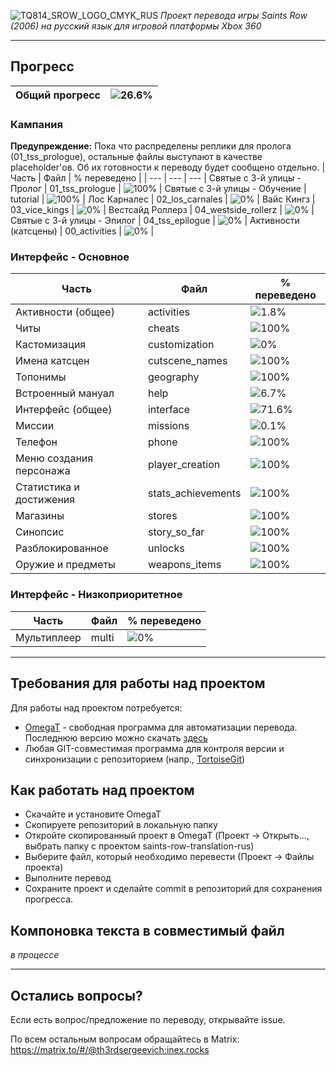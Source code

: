 ![TQ814_SROW_LOGO_CMYK_RUS](https://user-images.githubusercontent.com/46522630/198362309-80df253c-20a8-4d3d-9c49-b4f9e2fa45ca.png)
*Проект перевода игры Saints Row (2006) на русский язык для игровой платформы Xbox 360*
***
## Прогресс
| Общий прогресс | ![26.6%](https://progress-bar.dev/26/?width=200) |
| --- | --- |
### Кампания
**Предупреждение:** Пока что распределены реплики для пролога (01_tss_prologue), остальные файлы выступают в качестве placeholder'ов. Об их готовности к переводу будет сообщено отдельно.
| Часть | Файл | % переведено |
| --- | --- | --- |
Святые с 3-й улицы - Пролог | 01_tss_prologue | ![100%](https://progress-bar.dev/100/?width=200) |
Святые с 3-й улицы - Обучение | tutorial | ![100%](https://progress-bar.dev/100/?width=200) |
Лос Карналес | 02_los_carnales | ![0%](https://progress-bar.dev/0/?width=200) |
Вайс Кингз | 03_vice_kings | ![0%](https://progress-bar.dev/0/?width=200) |
Вестсайд Роллерз | 04_westside_rollerz | ![0%](https://progress-bar.dev/0/?width=200) |
Святые с 3-й улицы - Эпилог | 04_tss_epilogue | ![0%](https://progress-bar.dev/0/?width=200) |
Активности (катсцены) | 00_activities | ![0%](https://progress-bar.dev/0/?width=200) |
### Интерфейс - Основное
| Часть | Файл | % переведено |
| --- | --- | --- |
| Активности (общее) | activities | ![1.8%](https://progress-bar.dev/2/?width=200) |
| Читы | cheats | ![100%](https://progress-bar.dev/100/?width=200) |
| Кастомизация | customization | ![0%](https://progress-bar.dev/0/?width=200) |
| Имена катсцен | cutscene_names | ![100%](https://progress-bar.dev/100/?width=200) |
| Топонимы | geography | ![100%](https://progress-bar.dev/100/?width=200) |
| Встроенный мануал | help | ![6.7%](https://progress-bar.dev/7/?width=200) |
| Интерфейс (общее) | interface | ![71.6%](https://progress-bar.dev/72/?width=200) |
| Миссии | missions | ![0.1%](https://progress-bar.dev/0/?width=200) |
| Телефон | phone | ![100%](https://progress-bar.dev/100/?width=200) |
| Меню создания персонажа | player_creation | ![100%](https://progress-bar.dev/100/?width=200) |
| Статистика и достижения | stats_achievements | ![100%](https://progress-bar.dev/100/?width=200) |
| Магазины | stores | ![100%](https://progress-bar.dev/100/?width=200) |
| Синопсис | story_so_far | ![100%](https://progress-bar.dev/100/?width=200) |
| Разблокированное | unlocks | ![100%](https://progress-bar.dev/100/?width=200) |
| Оружие и предметы | weapons_items | ![100%](https://progress-bar.dev/100/?width=200) |
### Интерфейс - Низкоприоритетное
| Часть | Файл | % переведено | 
| --- | --- | --- |
| Мультиплеер | multi | ![0%](https://progress-bar.dev/0/?width=200) |
***
## Требования для работы над проектом
Для работы над проектом потребуется:
- [OmegaT](http://omegat.org/ru/) - свободная программа для автоматизации перевода. Последнюю версию можно скачать [здесь](http://omegat.org/ru/download)
- Любая GIT-совместимая программа для контроля версии и синхронизации с репозиторием (напр., [TortoiseGit](https://tortoisegit.org/))
## Как работать над проектом
- Скачайте и установите OmegaT
- Скопируете репозиторий в локальную папку
- Откройте скопированный проект в OmegaT (Проект -> Открыть..., выбрать папку с проектом saints-row-translation-rus)
- Выберите файл, который необходимо перевести (Проект -> Файлы проекта)
- Выполните перевод
- Сохраните проект и сделайте commit в репозиторий для сохранения прогресса.

## Компоновка текста в совместимый файл
*в процессе*

***
## Остались вопросы?
Если есть вопрос/предложение по переводу, открывайте issue.

По всем остальным вопросам обращайтесь в Matrix: https://matrix.to/#/@th3rdsergeevich:inex.rocks
